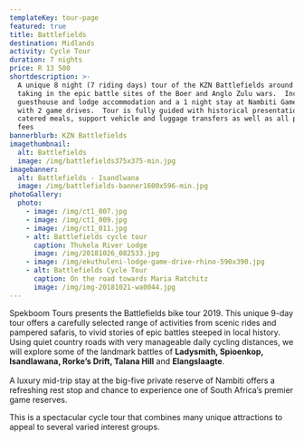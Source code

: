 ```yaml
---
templateKey: tour-page
featured: true
title: Battlefields
destination: Midlands
activity: Cycle Tour
duration: 7 nights
price: R 13 500
shortdescription: >-
  A unique 8 night (7 riding days) tour of the KZN Battlefields around Ladysmith
  taking in the epic battle sites of the Boer and Anglo Zulu wars.  Includes
  guesthouse and lodge accommodation and a 1 night stay at Nambiti Game reserve
  with 2 game drives.  Tour is fully guided with historical presentations,
  catered meals, support vehicle and luggage transfers as well as all park entry
  fees 
bannerblurb: KZN Battlefields
imagethumbnail:
  alt: Battlefields
  image: /img/battlefields375x375-min.jpg
imagebanner:
  alt: Battlefields - Isandlwana
  image: /img/battlefields-banner1600x596-min.jpg
photoGallery:
  photo:
    - image: /img/ct1_007.jpg
    - image: /img/ct1_009.jpg
    - image: /img/ct1_011.jpg
    - alt: Battlefields cycle tour
      caption: Thukela River Lodge
      image: /img/20181026_082533.jpg
    - image: /img/ekuthuleni-lodge-game-drive-rhino-590x390.jpg
    - alt: Battlefields Cycle Tour
      caption: On the road towards Maria Ratchitz
      image: /img/img-20181021-wa0044.jpg
---
```

Spekboom Tours presents the Battlefields bike tour 2019. This unique 9-day tour offers a carefully selected range of activities from scenic rides and pampered safaris, to vivid stories of epic battles steeped in local history. Using quiet country roads with very manageable daily cycling distances, we will explore some of the landmark battles of **Ladysmith, Spioenkop, Isandlawana, Rorke’s Drift, Talana Hill** and **Elangslaagte**.  \
\
A luxury mid-trip stay at the big-five private reserve of Nambiti offers a refreshing rest stop and chance to experience one of South Africa’s premier game reserves. 

This is a spectacular cycle tour that combines many unique attractions to appeal to several varied interest groups.
